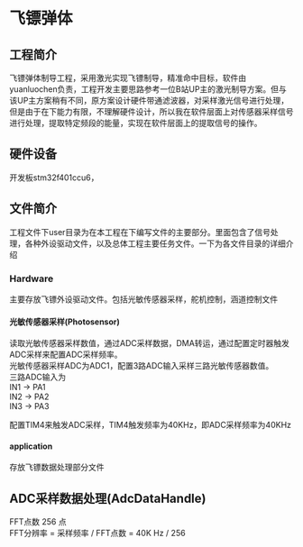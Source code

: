 # 飞镖弹体

## 工程简介

飞镖弹体制导工程，采用激光实现飞镖制导，精准命中目标，软件由yuanluochen负责，工程开发主要思路参考一位B站UP主的激光制导方案。但与该UP主方案稍有不同，原方案设计硬件带通滤波器，对采样激光信号进行处理，但是由于在下能力有限，不理解硬件设计，所以我在软件层面上对传感器采样信号进行处理，提取特定频段的能量，实现在软件层面上的提取信号的操作。

## 硬件设备

开发板stm32f401ccu6，

## 文件简介

工程文件下user目录为在本工程在下编写文件的主要部分。里面包含了信号处理，各种外设驱动文件，以及总体工程主要任务文件。一下为各文件目录的详细介绍

### Hardware

主要存放飞镖外设驱动文件。包括光敏传感器采样，舵机控制，涵道控制文件

#### 光敏传感器采样(Photosensor)

读取光敏传感器采样数值，通过ADC采样数据，DMA转运，通过配置定时器触发ADC采样来配置ADC采样频率。  
光敏传感器采样ADC为ADC1，配置3路ADC输入采样三路光敏传感器数值。  
三路ADC输入为  
IN1 -> PA1  
IN2 -> PA2  
IN3 -> PA3

配置TIM4来触发ADC采样，TIM4触发频率为40KHz，即ADC采样频率为40KHz

#### application

存放飞镖数据处理部分文件

## ADC采样数据处理(AdcDataHandle)

FFT点数 256 点  
FFT分辨率 = 采样频率 / FFT点数 = 40K Hz / 256
